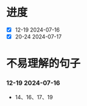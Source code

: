 # 进度

- [x] 12-19 2024-07-16
- [x] 20-24 2024-07-17

# 不易理解的句子

### 12-19 2024-07-16

- 14、16、17、19

